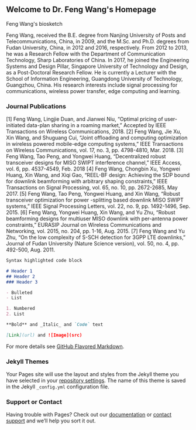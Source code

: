 ## Welcome to Dr. Feng Wang's Homepage

Feng Wang's biosketch

Feng Wang, received the B.E. degree from Nanjing University of Posts and Telecommunications, China, in 2009, and the M.Sc. and Ph.D. degrees from Fudan University, China, in 2012 and 2016, respectively. From 2012 to 2013, he was a Research Fellow with the Department of Communication Technology, Sharp Laboratories of China. In 2017, he joined the Engineering Systems and Design Pillar, Singapore University of Technology and Design, as a Post-Doctoral Research Fellow. He is currently a Lecturer with the School of Information Engineering, Guangdong University of Technology, Guangzhou, China. His research interests include signal processing for communications, wireless power transfer, edge computing and learning.


### Journal Publications

[1]	Feng Wang, Lingjie Duan, and Jianwei Niu, “Optimal pricing of user-initiated data-plan sharing in a roaming market,” Accepted by IEEE Transactions on Wireless Communications, 2018.
[2]	Feng Wang, Jie Xu, Xin Wang, and Shuguang Cui, “Joint offloading and computing optimization in wireless powered mobile-edge computing systems,” IEEE Transactions on Wireless Communications, vol. 17, no. 3, pp. 4798-4810, Mar. 2018.
[3]	Feng Wang, Tao Peng, and Yongwei Huang, “Decentralized robust transceiver designs for MISO SWIPT interference channel,” IEEE Access, vol. 6, pp. 4537-4549, Feb. 2018
[4]	Feng Wang, Chongbin Xu, Yongwei Huang, Xin Wang, and Xiqi Gao, “REEL-BF design: Achieving the SDP bound for downlink beamforming with arbitrary shaping constraints,” IEEE Transactions on Signal Processing, vol. 65, no. 10, pp. 2672-2685, May 2017.
[5]	Feng Wang, Tao Peng, Yongwei Huang, and Xin Wang, “Robust transceiver optimization for power -splitting based downlink MISO SWIPT systems,” IEEE Signal Processing Letters, vol. 22, no. 9, pp. 1492-1496, Sep. 2015.
[6]	Feng Wang, Yongwei Huang, Xin Wang, and Yu Zhu, “Robust beamforming designs for multiuser MISO downlink with per-antenna power constraints,” EURASIP Journal on Wireless Communications and Networking, vol. 2015, no. 204, pp. 1-16, Aug. 2015.
[7]	Feng Wang and Yu Zhu, “On the low complexity of S-SCH detection for 3GPP LTE downlinks,” Journal of Fudan University (Nature Science version), vol. 50, no. 4, pp. 492-500, Aug. 2011.


```markdown
Syntax highlighted code block

# Header 1
## Header 2
### Header 3

- Bulleted
- List

1. Numbered
2. List

**Bold** and _Italic_ and `Code` text

[Link](url) and ![Image](src)
```

For more details see [GitHub Flavored Markdown](https://guides.github.com/features/mastering-markdown/).

### Jekyll Themes

Your Pages site will use the layout and styles from the Jekyll theme you have selected in your [repository settings](https://github.com/fengwang13/fengwang13.github.io/settings). The name of this theme is saved in the Jekyll `_config.yml` configuration file.

### Support or Contact

Having trouble with Pages? Check out our [documentation](https://help.github.com/categories/github-pages-basics/) or [contact support](https://github.com/contact) and we’ll help you sort it out.
